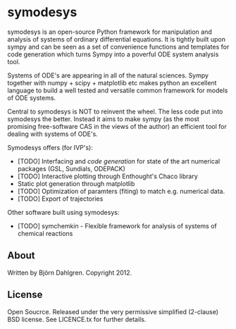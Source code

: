 symodesys
=========

symodesys is an open-source Python framework for manipulation and analysis of systems of ordinary differential equations.
It is tightly built upon sympy and can be seen as a set of convenience functions and templates for code generation which turns
Sympy into a poverful ODE system analysis tool.

Systems of ODE's are appearing in all of the natural sciences. Sympy together with numpy + scipy + matplotlib etc makes python an excellent
language to build a well tested and versatile common framework for models of ODE systems.

Central to symodesys is NOT to reinvent the wheel. The less code put into symodesys the better. Instead it aims to make sympy (as the most
promising free-software CAS in the views of the author) an efficient tool for dealing with systems of ODE's.

Symodesys offers (for IVP's):
* [TODO] Interfacing and _code generation_ for state of the art numerical packages (GSL, Sundials, ODEPACK)
* [TODO] Interactive plotting through Enthought's Chaco library
* Static plot generation through matplotlib
* [TODO] Optimization of paramters (fiting) to match e.g. numerical data.
* [TODO] Export of trajectories

Other software built using symodesys:
* [TODO] symchemkin - Flexible framework for analysis of systems of chemical reactions

## About
Written by Björn Dahlgren. Copyright 2012.

## License
Open Soucrce. Released under the very permissive simplified (2-clause) BSD license. See LICENCE.tx for further details.
